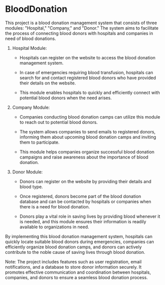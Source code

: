 # BloodDonation
This project is a blood donation management system that consists of three modules: "Hospital," "Company," and "Donor." The system aims to facilitate the process of connecting blood donors with hospitals and companies in need of blood donations.



1. Hospital Module:

   - Hospitals can register on the website to access the blood donation management system.

   - In case of emergencies requiring blood transfusion, hospitals can search for and contact registered blood donors who have provided their details on the website.

   - This module enables hospitals to quickly and efficiently connect with potential blood donors when the need arises.



2. Company Module:

   - Companies conducting blood donation camps can utilize this module to reach out to potential blood donors.

   - The system allows companies to send emails to registered donors, informing them about upcoming blood donation camps and inviting them to participate.

   - This module helps companies organize successful blood donation campaigns and raise awareness about the importance of blood donation.



3. Donor Module:

   - Donors can register on the website by providing their details and blood type.

   - Once registered, donors become part of the blood donation database and can be contacted by hospitals or companies when there is a need for blood donation.

   - Donors play a vital role in saving lives by providing blood whenever it is needed, and this module ensures their information is readily available to organizations in need.



By implementing this blood donation management system, hospitals can quickly locate suitable blood donors during emergencies, companies can efficiently organize blood donation camps, and donors can actively contribute to the noble cause of saving lives through blood donation.


Note: The project includes features such as user registration, email notifications, and a database to store donor information securely. It promotes effective communication and coordination between hospitals, companies, and donors to ensure a seamless blood donation process.
